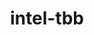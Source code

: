 ---
title: "intel-tbb"
layout: cache
categories: [package, develop]
meta: {"versions": ["2021.12.0"], "compilers": ["gcc@=11.1.0", "gcc@=11.4.0", "gcc@=7.3.1", "gcc@=9.4.0", "oneapi@=2024.2.0"], "oss": ["amzn2", "ubuntu20.04", "ubuntu22.04"], "platforms": ["linux"], "targets": ["aarch64", "neoverse_n1", "neoverse_v1", "neoverse_v2", "ppc64le", "x86_64_v3"], "stacks": ["aws-isc", "aws-isc-aarch64", "data-vis-sdk", "e4s", "e4s-neoverse-v2", "e4s-neoverse_v1", "e4s-oneapi", "e4s-power", "e4s-rocm-external", "ml-linux-x86_64-cpu", "ml-linux-x86_64-cuda", "root", "tutorial"], "num_specs": 67, "num_specs_by_stack": {"root": 67, "aws-isc-aarch64": 8, "aws-isc": 4, "e4s-power": 2, "data-vis-sdk": 5, "e4s-neoverse_v1": 4, "e4s-neoverse-v2": 2, "e4s-rocm-external": 4, "ml-linux-x86_64-cpu": 4, "tutorial": 4, "e4s": 2, "ml-linux-x86_64-cuda": 2, "e4s-oneapi": 2}}
spec_details: [{"hash": "uazm3pztgsvrx7qhpsqmkngawhm2ybrc", "compiler": "gcc@=7.3.1", "versions": ["2021.12.0"], "os": "amzn2", "platform": "linux", "target": "aarch64", "variants": ["build_system=cmake", "build_type=Release", "cxxstd=default", "generator=make", "~ipo", "+shared", "+tm"], "stacks": ["root"], "size": "-", "tarball": "https://binaries.spack.io/develop/build_cache/linux-amzn2-aarch64/gcc-7.3.1/intel-tbb-2021.12.0/linux-amzn2-aarch64-gcc-7.3.1-intel-tbb-2021.12.0-uazm3pztgsvrx7qhpsqmkngawhm2ybrc.spack"}, {"hash": "pbndgbimztyvuujl6kbrg5ck2c46iq54", "compiler": "gcc@=7.3.1", "versions": ["2021.12.0"], "os": "amzn2", "platform": "linux", "target": "aarch64", "variants": ["build_system=cmake", "build_type=Release", "cxxstd=default", "generator=make", "~ipo", "+shared", "+tm"], "stacks": ["aws-isc-aarch64", "root"], "size": "-", "tarball": "https://binaries.spack.io/develop/build_cache/linux-amzn2-aarch64/gcc-7.3.1/intel-tbb-2021.12.0/linux-amzn2-aarch64-gcc-7.3.1-intel-tbb-2021.12.0-pbndgbimztyvuujl6kbrg5ck2c46iq54.spack"}, {"hash": "s3227523vbyqlrr62w2wu7gvgmkbyayn", "compiler": "gcc@=7.3.1", "versions": ["2021.12.0"], "os": "amzn2", "platform": "linux", "target": "aarch64", "variants": ["build_system=cmake", "build_type=Release", "cxxstd=default", "generator=make", "~ipo", "+shared", "+tm"], "stacks": ["aws-isc-aarch64", "root"], "size": "-", "tarball": "https://binaries.spack.io/develop/build_cache/linux-amzn2-aarch64/gcc-7.3.1/intel-tbb-2021.12.0/linux-amzn2-aarch64-gcc-7.3.1-intel-tbb-2021.12.0-s3227523vbyqlrr62w2wu7gvgmkbyayn.spack"}, {"hash": "6ngwx3oydb2nzalemn3pjrh2npt7vm6d", "compiler": "gcc@=7.3.1", "versions": ["2021.12.0"], "os": "amzn2", "platform": "linux", "target": "aarch64", "variants": ["build_system=cmake", "build_type=Release", "cxxstd=default", "generator=make", "~ipo", "+shared", "+tm"], "stacks": ["aws-isc-aarch64", "root"], "size": "-", "tarball": "https://binaries.spack.io/develop/build_cache/linux-amzn2-aarch64/gcc-7.3.1/intel-tbb-2021.12.0/linux-amzn2-aarch64-gcc-7.3.1-intel-tbb-2021.12.0-6ngwx3oydb2nzalemn3pjrh2npt7vm6d.spack"}, {"hash": "uxhy3a7ccj3i6froh76ltnu5hjzm3swf", "compiler": "gcc@=7.3.1", "versions": ["2021.12.0"], "os": "amzn2", "platform": "linux", "target": "aarch64", "variants": ["build_system=cmake", "build_type=Release", "cxxstd=default", "generator=make", "~ipo", "+shared", "+tm"], "stacks": ["aws-isc-aarch64", "root"], "size": "-", "tarball": "https://binaries.spack.io/develop/build_cache/linux-amzn2-aarch64/gcc-7.3.1/intel-tbb-2021.12.0/linux-amzn2-aarch64-gcc-7.3.1-intel-tbb-2021.12.0-uxhy3a7ccj3i6froh76ltnu5hjzm3swf.spack"}, {"hash": "f5khdu5tueoqltdyvbi7kzgf5chy2ahl", "compiler": "gcc@=7.3.1", "versions": ["2021.12.0"], "os": "amzn2", "platform": "linux", "target": "neoverse_n1", "variants": ["build_system=cmake", "build_type=Release", "cxxstd=default", "generator=make", "~ipo", "+shared", "+tm"], "stacks": ["aws-isc-aarch64", "root"], "size": "-", "tarball": "https://binaries.spack.io/develop/build_cache/linux-amzn2-neoverse_n1/gcc-7.3.1/intel-tbb-2021.12.0/linux-amzn2-neoverse_n1-gcc-7.3.1-intel-tbb-2021.12.0-f5khdu5tueoqltdyvbi7kzgf5chy2ahl.spack"}, {"hash": "hlwqvsnsqwoqapshmm56koktx4v3tj7j", "compiler": "gcc@=7.3.1", "versions": ["2021.12.0"], "os": "amzn2", "platform": "linux", "target": "neoverse_n1", "variants": ["build_system=cmake", "build_type=Release", "cxxstd=default", "generator=make", "~ipo", "+shared", "+tm"], "stacks": ["aws-isc-aarch64", "root"], "size": "-", "tarball": "https://binaries.spack.io/develop/build_cache/linux-amzn2-neoverse_n1/gcc-7.3.1/intel-tbb-2021.12.0/linux-amzn2-neoverse_n1-gcc-7.3.1-intel-tbb-2021.12.0-hlwqvsnsqwoqapshmm56koktx4v3tj7j.spack"}, {"hash": "r3jrygwxicsvd23de64fo7kqzspfaq3x", "compiler": "gcc@=7.3.1", "versions": ["2021.12.0"], "os": "amzn2", "platform": "linux", "target": "neoverse_n1", "variants": ["build_system=cmake", "build_type=Release", "cxxstd=default", "generator=make", "~ipo", "+shared", "+tm"], "stacks": ["root"], "size": "-", "tarball": "https://binaries.spack.io/develop/build_cache/linux-amzn2-neoverse_n1/gcc-7.3.1/intel-tbb-2021.12.0/linux-amzn2-neoverse_n1-gcc-7.3.1-intel-tbb-2021.12.0-r3jrygwxicsvd23de64fo7kqzspfaq3x.spack"}, {"hash": "use4ikhymx6wwdbzuzpbrpq7izd55gm6", "compiler": "gcc@=7.3.1", "versions": ["2021.12.0"], "os": "amzn2", "platform": "linux", "target": "neoverse_n1", "variants": ["build_system=cmake", "build_type=Release", "cxxstd=default", "generator=make", "~ipo", "+shared", "+tm"], "stacks": ["aws-isc-aarch64", "root"], "size": "-", "tarball": "https://binaries.spack.io/develop/build_cache/linux-amzn2-neoverse_n1/gcc-7.3.1/intel-tbb-2021.12.0/linux-amzn2-neoverse_n1-gcc-7.3.1-intel-tbb-2021.12.0-use4ikhymx6wwdbzuzpbrpq7izd55gm6.spack"}, {"hash": "5kknfui44tapozmc6g3lkz3dwbnhqcml", "compiler": "gcc@=7.3.1", "versions": ["2021.12.0"], "os": "amzn2", "platform": "linux", "target": "neoverse_n1", "variants": ["build_system=cmake", "build_type=Release", "cxxstd=default", "generator=make", "~ipo", "+shared", "+tm"], "stacks": ["aws-isc-aarch64", "root"], "size": "-", "tarball": "https://binaries.spack.io/develop/build_cache/linux-amzn2-neoverse_n1/gcc-7.3.1/intel-tbb-2021.12.0/linux-amzn2-neoverse_n1-gcc-7.3.1-intel-tbb-2021.12.0-5kknfui44tapozmc6g3lkz3dwbnhqcml.spack"}, {"hash": "6ms5j7woqflaxs25syvlpk5ef3kok57k", "compiler": "gcc@=7.3.1", "versions": ["2021.12.0"], "os": "amzn2", "platform": "linux", "target": "x86_64_v3", "variants": ["build_system=cmake", "build_type=Release", "cxxstd=default", "generator=make", "~ipo", "+shared", "+tm"], "stacks": ["aws-isc", "root"], "size": "-", "tarball": "https://binaries.spack.io/develop/build_cache/linux-amzn2-x86_64_v3/gcc-7.3.1/intel-tbb-2021.12.0/linux-amzn2-x86_64_v3-gcc-7.3.1-intel-tbb-2021.12.0-6ms5j7woqflaxs25syvlpk5ef3kok57k.spack"}, {"hash": "rf2fwiqv5vi6dvl3plrezkq3jvptxf4v", "compiler": "gcc@=7.3.1", "versions": ["2021.12.0"], "os": "amzn2", "platform": "linux", "target": "x86_64_v3", "variants": ["build_system=cmake", "build_type=Release", "cxxstd=default", "generator=make", "~ipo", "+shared", "+tm"], "stacks": ["root"], "size": "-", "tarball": "https://binaries.spack.io/develop/build_cache/linux-amzn2-x86_64_v3/gcc-7.3.1/intel-tbb-2021.12.0/linux-amzn2-x86_64_v3-gcc-7.3.1-intel-tbb-2021.12.0-rf2fwiqv5vi6dvl3plrezkq3jvptxf4v.spack"}, {"hash": "og2oiwnop7gdsrsubb7bx6udrz7z2cn7", "compiler": "gcc@=7.3.1", "versions": ["2021.12.0"], "os": "amzn2", "platform": "linux", "target": "x86_64_v3", "variants": ["build_system=cmake", "build_type=Release", "cxxstd=default", "generator=make", "~ipo", "+shared", "+tm"], "stacks": ["aws-isc", "root"], "size": "-", "tarball": "https://binaries.spack.io/develop/build_cache/linux-amzn2-x86_64_v3/gcc-7.3.1/intel-tbb-2021.12.0/linux-amzn2-x86_64_v3-gcc-7.3.1-intel-tbb-2021.12.0-og2oiwnop7gdsrsubb7bx6udrz7z2cn7.spack"}, {"hash": "ot6fnhbwarlnn6fnqcsq6sgxiusiq4cm", "compiler": "gcc@=7.3.1", "versions": ["2021.12.0"], "os": "amzn2", "platform": "linux", "target": "x86_64_v3", "variants": ["build_system=cmake", "build_type=Release", "cxxstd=default", "generator=make", "~ipo", "+shared", "+tm"], "stacks": ["aws-isc", "root"], "size": "-", "tarball": "https://binaries.spack.io/develop/build_cache/linux-amzn2-x86_64_v3/gcc-7.3.1/intel-tbb-2021.12.0/linux-amzn2-x86_64_v3-gcc-7.3.1-intel-tbb-2021.12.0-ot6fnhbwarlnn6fnqcsq6sgxiusiq4cm.spack"}, {"hash": "xjphlaji34xvf2iuhxhmprg5pfxe6bpd", "compiler": "gcc@=7.3.1", "versions": ["2021.12.0"], "os": "amzn2", "platform": "linux", "target": "x86_64_v3", "variants": ["build_system=cmake", "build_type=Release", "cxxstd=default", "generator=make", "~ipo", "+shared", "+tm"], "stacks": ["aws-isc", "root"], "size": "-", "tarball": "https://binaries.spack.io/develop/build_cache/linux-amzn2-x86_64_v3/gcc-7.3.1/intel-tbb-2021.12.0/linux-amzn2-x86_64_v3-gcc-7.3.1-intel-tbb-2021.12.0-xjphlaji34xvf2iuhxhmprg5pfxe6bpd.spack"}, {"hash": "u5penmxbmtbjeksyf2gzdpyidoo5ch5e", "compiler": "gcc@=9.4.0", "versions": ["2021.12.0"], "os": "ubuntu20.04", "platform": "linux", "target": "ppc64le", "variants": ["build_system=cmake", "build_type=Release", "cxxstd=default", "generator=make", "~ipo", "+shared", "+tm"], "stacks": ["e4s-power", "root"], "size": "-", "tarball": "https://binaries.spack.io/develop/build_cache/linux-ubuntu20.04-ppc64le/gcc-9.4.0/intel-tbb-2021.12.0/linux-ubuntu20.04-ppc64le-gcc-9.4.0-intel-tbb-2021.12.0-u5penmxbmtbjeksyf2gzdpyidoo5ch5e.spack"}, {"hash": "h63hlmigsapzjs32iax56ldnfn3t2idy", "compiler": "gcc@=9.4.0", "versions": ["2021.12.0"], "os": "ubuntu20.04", "platform": "linux", "target": "ppc64le", "variants": ["build_system=cmake", "build_type=Release", "cxxstd=default", "generator=make", "~ipo", "+shared", "+tm"], "stacks": ["root"], "size": "-", "tarball": "https://binaries.spack.io/develop/build_cache/linux-ubuntu20.04-ppc64le/gcc-9.4.0/intel-tbb-2021.12.0/linux-ubuntu20.04-ppc64le-gcc-9.4.0-intel-tbb-2021.12.0-h63hlmigsapzjs32iax56ldnfn3t2idy.spack"}, {"hash": "vwvy4yd57i255rw5m52ehcvh64ko2em7", "compiler": "gcc@=9.4.0", "versions": ["2021.12.0"], "os": "ubuntu20.04", "platform": "linux", "target": "ppc64le", "variants": ["build_system=cmake", "build_type=Release", "cxxstd=default", "generator=make", "~ipo", "+shared", "+tm"], "stacks": ["root"], "size": "-", "tarball": "https://binaries.spack.io/develop/build_cache/linux-ubuntu20.04-ppc64le/gcc-9.4.0/intel-tbb-2021.12.0/linux-ubuntu20.04-ppc64le-gcc-9.4.0-intel-tbb-2021.12.0-vwvy4yd57i255rw5m52ehcvh64ko2em7.spack"}, {"hash": "kccsnftrf46razpxbrppdvusykc2hsgz", "compiler": "gcc@=9.4.0", "versions": ["2021.12.0"], "os": "ubuntu20.04", "platform": "linux", "target": "ppc64le", "variants": ["build_system=cmake", "build_type=Release", "cxxstd=default", "generator=make", "~ipo", "+shared", "+tm"], "stacks": ["e4s-power", "root"], "size": "-", "tarball": "https://binaries.spack.io/develop/build_cache/linux-ubuntu20.04-ppc64le/gcc-9.4.0/intel-tbb-2021.12.0/linux-ubuntu20.04-ppc64le-gcc-9.4.0-intel-tbb-2021.12.0-kccsnftrf46razpxbrppdvusykc2hsgz.spack"}, {"hash": "bwxkmbf2bippl42luzn2imxszpldex2w", "compiler": "gcc@=9.4.0", "versions": ["2021.12.0"], "os": "ubuntu20.04", "platform": "linux", "target": "ppc64le", "variants": ["build_system=cmake", "build_type=Release", "cxxstd=default", "generator=make", "~ipo", "+shared", "+tm"], "stacks": ["root"], "size": "-", "tarball": "https://binaries.spack.io/develop/build_cache/linux-ubuntu20.04-ppc64le/gcc-9.4.0/intel-tbb-2021.12.0/linux-ubuntu20.04-ppc64le-gcc-9.4.0-intel-tbb-2021.12.0-bwxkmbf2bippl42luzn2imxszpldex2w.spack"}, {"hash": "i2a7eva5itqohmy2i5ogdrlus5wveju6", "compiler": "gcc@=11.1.0", "versions": ["2021.12.0"], "os": "ubuntu20.04", "platform": "linux", "target": "x86_64_v3", "variants": ["build_system=cmake", "build_type=Release", "cxxstd=default", "generator=make", "~ipo", "+shared", "+tm"], "stacks": ["data-vis-sdk", "root"], "size": "-", "tarball": "https://binaries.spack.io/develop/build_cache/linux-ubuntu20.04-x86_64_v3/gcc-11.1.0/intel-tbb-2021.12.0/linux-ubuntu20.04-x86_64_v3-gcc-11.1.0-intel-tbb-2021.12.0-i2a7eva5itqohmy2i5ogdrlus5wveju6.spack"}, {"hash": "p7zmibohxpejqhwl3xmkchw2bwoedvn4", "compiler": "gcc@=11.1.0", "versions": ["2021.12.0"], "os": "ubuntu20.04", "platform": "linux", "target": "x86_64_v3", "variants": ["build_system=cmake", "build_type=Release", "cxxstd=default", "generator=make", "~ipo", "+shared", "+tm"], "stacks": ["root"], "size": "-", "tarball": "https://binaries.spack.io/develop/build_cache/linux-ubuntu20.04-x86_64_v3/gcc-11.1.0/intel-tbb-2021.12.0/linux-ubuntu20.04-x86_64_v3-gcc-11.1.0-intel-tbb-2021.12.0-p7zmibohxpejqhwl3xmkchw2bwoedvn4.spack"}, {"hash": "mk5tamrcpdkkn6rzzixy43lzbm5nhpj4", "compiler": "gcc@=11.1.0", "versions": ["2021.12.0"], "os": "ubuntu20.04", "platform": "linux", "target": "x86_64_v3", "variants": ["build_system=cmake", "build_type=Release", "cxxstd=default", "generator=make", "~ipo", "+shared", "+tm"], "stacks": ["data-vis-sdk", "root"], "size": "-", "tarball": "https://binaries.spack.io/develop/build_cache/linux-ubuntu20.04-x86_64_v3/gcc-11.1.0/intel-tbb-2021.12.0/linux-ubuntu20.04-x86_64_v3-gcc-11.1.0-intel-tbb-2021.12.0-mk5tamrcpdkkn6rzzixy43lzbm5nhpj4.spack"}, {"hash": "65k7vxwf7bmq3zz3bx6s5wp2aqn7chkz", "compiler": "gcc@=11.1.0", "versions": ["2021.12.0"], "os": "ubuntu20.04", "platform": "linux", "target": "x86_64_v3", "variants": ["build_system=cmake", "build_type=Release", "cxxstd=default", "generator=make", "~ipo", "+shared", "+tm"], "stacks": ["data-vis-sdk", "root"], "size": "-", "tarball": "https://binaries.spack.io/develop/build_cache/linux-ubuntu20.04-x86_64_v3/gcc-11.1.0/intel-tbb-2021.12.0/linux-ubuntu20.04-x86_64_v3-gcc-11.1.0-intel-tbb-2021.12.0-65k7vxwf7bmq3zz3bx6s5wp2aqn7chkz.spack"}, {"hash": "l7agpbudyhedrn6b3oyhiu45h3dgqlfp", "compiler": "gcc@=11.1.0", "versions": ["2021.12.0"], "os": "ubuntu20.04", "platform": "linux", "target": "x86_64_v3", "variants": ["build_system=cmake", "build_type=Release", "cxxstd=default", "generator=make", "~ipo", "+shared", "+tm"], "stacks": ["data-vis-sdk", "root"], "size": "-", "tarball": "https://binaries.spack.io/develop/build_cache/linux-ubuntu20.04-x86_64_v3/gcc-11.1.0/intel-tbb-2021.12.0/linux-ubuntu20.04-x86_64_v3-gcc-11.1.0-intel-tbb-2021.12.0-l7agpbudyhedrn6b3oyhiu45h3dgqlfp.spack"}, {"hash": "aklx7adteedwbger5atppapmuyqrjflr", "compiler": "gcc@=11.1.0", "versions": ["2021.12.0"], "os": "ubuntu20.04", "platform": "linux", "target": "x86_64_v3", "variants": ["build_system=cmake", "build_type=Release", "cxxstd=default", "generator=make", "~ipo", "+shared", "+tm"], "stacks": ["root"], "size": "-", "tarball": "https://binaries.spack.io/develop/build_cache/linux-ubuntu20.04-x86_64_v3/gcc-11.1.0/intel-tbb-2021.12.0/linux-ubuntu20.04-x86_64_v3-gcc-11.1.0-intel-tbb-2021.12.0-aklx7adteedwbger5atppapmuyqrjflr.spack"}, {"hash": "qlxqpdsnebkpdkpqektbbjelalts5auq", "compiler": "gcc@=11.1.0", "versions": ["2021.12.0"], "os": "ubuntu20.04", "platform": "linux", "target": "x86_64_v3", "variants": ["build_system=cmake", "build_type=Release", "cxxstd=default", "generator=make", "~ipo", "+shared", "+tm"], "stacks": ["root"], "size": "-", "tarball": "https://binaries.spack.io/develop/build_cache/linux-ubuntu20.04-x86_64_v3/gcc-11.1.0/intel-tbb-2021.12.0/linux-ubuntu20.04-x86_64_v3-gcc-11.1.0-intel-tbb-2021.12.0-qlxqpdsnebkpdkpqektbbjelalts5auq.spack"}, {"hash": "jtxqrq3gs6d6uikpbouxmbsbdpkt4ztf", "compiler": "gcc@=11.1.0", "versions": ["2021.12.0"], "os": "ubuntu20.04", "platform": "linux", "target": "x86_64_v3", "variants": ["build_system=cmake", "build_type=Release", "cxxstd=default", "generator=make", "~ipo", "+shared", "+tm"], "stacks": ["root"], "size": "-", "tarball": "https://binaries.spack.io/develop/build_cache/linux-ubuntu20.04-x86_64_v3/gcc-11.1.0/intel-tbb-2021.12.0/linux-ubuntu20.04-x86_64_v3-gcc-11.1.0-intel-tbb-2021.12.0-jtxqrq3gs6d6uikpbouxmbsbdpkt4ztf.spack"}, {"hash": "44pwxaaiwl7p3u7emdsu653vgafprral", "compiler": "gcc@=11.1.0", "versions": ["2021.12.0"], "os": "ubuntu20.04", "platform": "linux", "target": "x86_64_v3", "variants": ["build_system=cmake", "build_type=Release", "cxxstd=default", "generator=make", "~ipo", "+shared", "+tm"], "stacks": ["data-vis-sdk", "root"], "size": "-", "tarball": "https://binaries.spack.io/develop/build_cache/linux-ubuntu20.04-x86_64_v3/gcc-11.1.0/intel-tbb-2021.12.0/linux-ubuntu20.04-x86_64_v3-gcc-11.1.0-intel-tbb-2021.12.0-44pwxaaiwl7p3u7emdsu653vgafprral.spack"}, {"hash": "5socz6ohqww2mb5iwd7t2s7szvwvomz7", "compiler": "gcc@=11.4.0", "versions": ["2021.12.0"], "os": "ubuntu22.04", "platform": "linux", "target": "neoverse_v1", "variants": ["build_system=cmake", "build_type=Release", "cxxstd=default", "generator=make", "~ipo", "+shared", "+tm"], "stacks": ["root"], "size": "-", "tarball": "https://binaries.spack.io/develop/build_cache/linux-ubuntu22.04-neoverse_v1/gcc-11.4.0/intel-tbb-2021.12.0/linux-ubuntu22.04-neoverse_v1-gcc-11.4.0-intel-tbb-2021.12.0-5socz6ohqww2mb5iwd7t2s7szvwvomz7.spack"}, {"hash": "lq5icb5eomfsrmcnutjzacugobippxjc", "compiler": "gcc@=11.4.0", "versions": ["2021.12.0"], "os": "ubuntu22.04", "platform": "linux", "target": "neoverse_v1", "variants": ["build_system=cmake", "build_type=Release", "cxxstd=default", "generator=make", "~ipo", "+shared", "+tm"], "stacks": ["e4s-neoverse_v1", "root"], "size": "-", "tarball": "https://binaries.spack.io/develop/build_cache/linux-ubuntu22.04-neoverse_v1/gcc-11.4.0/intel-tbb-2021.12.0/linux-ubuntu22.04-neoverse_v1-gcc-11.4.0-intel-tbb-2021.12.0-lq5icb5eomfsrmcnutjzacugobippxjc.spack"}, {"hash": "lgwco2j4zfk36g3gvceznbahrnmf6gvz", "compiler": "gcc@=11.4.0", "versions": ["2021.12.0"], "os": "ubuntu22.04", "platform": "linux", "target": "neoverse_v1", "variants": ["build_system=cmake", "build_type=Release", "cxxstd=default", "generator=make", "~ipo", "+shared", "+tm"], "stacks": ["root"], "size": "-", "tarball": "https://binaries.spack.io/develop/build_cache/linux-ubuntu22.04-neoverse_v1/gcc-11.4.0/intel-tbb-2021.12.0/linux-ubuntu22.04-neoverse_v1-gcc-11.4.0-intel-tbb-2021.12.0-lgwco2j4zfk36g3gvceznbahrnmf6gvz.spack"}, {"hash": "gihrhxlf4ba24i4fa3wvvg6oxnw4eteo", "compiler": "gcc@=11.4.0", "versions": ["2021.12.0"], "os": "ubuntu22.04", "platform": "linux", "target": "neoverse_v1", "variants": ["build_system=cmake", "build_type=Release", "cxxstd=default", "generator=make", "~ipo", "+shared", "+tm"], "stacks": ["e4s-neoverse_v1", "root"], "size": "-", "tarball": "https://binaries.spack.io/develop/build_cache/linux-ubuntu22.04-neoverse_v1/gcc-11.4.0/intel-tbb-2021.12.0/linux-ubuntu22.04-neoverse_v1-gcc-11.4.0-intel-tbb-2021.12.0-gihrhxlf4ba24i4fa3wvvg6oxnw4eteo.spack"}, {"hash": "hkhsads634fltooxvbwbctj3mmwytxz7", "compiler": "gcc@=11.4.0", "versions": ["2021.12.0"], "os": "ubuntu22.04", "platform": "linux", "target": "neoverse_v1", "variants": ["build_system=cmake", "build_type=Release", "cxxstd=default", "generator=make", "~ipo", "+shared", "+tm"], "stacks": ["e4s-neoverse_v1", "root"], "size": "-", "tarball": "https://binaries.spack.io/develop/build_cache/linux-ubuntu22.04-neoverse_v1/gcc-11.4.0/intel-tbb-2021.12.0/linux-ubuntu22.04-neoverse_v1-gcc-11.4.0-intel-tbb-2021.12.0-hkhsads634fltooxvbwbctj3mmwytxz7.spack"}, {"hash": "exguarybjerau72yxultdb3ntlzazew7", "compiler": "gcc@=11.4.0", "versions": ["2021.12.0"], "os": "ubuntu22.04", "platform": "linux", "target": "neoverse_v1", "variants": ["build_system=cmake", "build_type=Release", "cxxstd=default", "generator=make", "~ipo", "+shared", "+tm"], "stacks": ["root"], "size": "-", "tarball": "https://binaries.spack.io/develop/build_cache/linux-ubuntu22.04-neoverse_v1/gcc-11.4.0/intel-tbb-2021.12.0/linux-ubuntu22.04-neoverse_v1-gcc-11.4.0-intel-tbb-2021.12.0-exguarybjerau72yxultdb3ntlzazew7.spack"}, {"hash": "ncjwlkz6wkabmsv7f7hs6mvxkt62g6jf", "compiler": "gcc@=11.4.0", "versions": ["2021.12.0"], "os": "ubuntu22.04", "platform": "linux", "target": "neoverse_v1", "variants": ["build_system=cmake", "build_type=Release", "cxxstd=default", "generator=make", "~ipo", "+shared", "+tm"], "stacks": ["root"], "size": "-", "tarball": "https://binaries.spack.io/develop/build_cache/linux-ubuntu22.04-neoverse_v1/gcc-11.4.0/intel-tbb-2021.12.0/linux-ubuntu22.04-neoverse_v1-gcc-11.4.0-intel-tbb-2021.12.0-ncjwlkz6wkabmsv7f7hs6mvxkt62g6jf.spack"}, {"hash": "7jdwgsdpxedewtprnh2ugzrfddw3o4ry", "compiler": "gcc@=11.4.0", "versions": ["2021.12.0"], "os": "ubuntu22.04", "platform": "linux", "target": "neoverse_v1", "variants": ["build_system=cmake", "build_type=Release", "cxxstd=default", "generator=make", "~ipo", "+shared", "+tm"], "stacks": ["root"], "size": "-", "tarball": "https://binaries.spack.io/develop/build_cache/linux-ubuntu22.04-neoverse_v1/gcc-11.4.0/intel-tbb-2021.12.0/linux-ubuntu22.04-neoverse_v1-gcc-11.4.0-intel-tbb-2021.12.0-7jdwgsdpxedewtprnh2ugzrfddw3o4ry.spack"}, {"hash": "7eb4sdaindf3afgo5c5wmhx646vccmlm", "compiler": "gcc@=11.4.0", "versions": ["2021.12.0"], "os": "ubuntu22.04", "platform": "linux", "target": "neoverse_v1", "variants": ["build_system=cmake", "build_type=Release", "cxxstd=default", "generator=make", "~ipo", "+shared", "+tm"], "stacks": ["e4s-neoverse_v1", "root"], "size": "-", "tarball": "https://binaries.spack.io/develop/build_cache/linux-ubuntu22.04-neoverse_v1/gcc-11.4.0/intel-tbb-2021.12.0/linux-ubuntu22.04-neoverse_v1-gcc-11.4.0-intel-tbb-2021.12.0-7eb4sdaindf3afgo5c5wmhx646vccmlm.spack"}, {"hash": "int4wm27i2nqbb5i4lbjrsd3ewbcnqqp", "compiler": "gcc@=11.4.0", "versions": ["2021.12.0"], "os": "ubuntu22.04", "platform": "linux", "target": "neoverse_v2", "variants": ["build_system=cmake", "build_type=Release", "cxxstd=default", "generator=make", "~ipo", "+shared", "+tm"], "stacks": ["root"], "size": "-", "tarball": "https://binaries.spack.io/develop/build_cache/linux-ubuntu22.04-neoverse_v2/gcc-11.4.0/intel-tbb-2021.12.0/linux-ubuntu22.04-neoverse_v2-gcc-11.4.0-intel-tbb-2021.12.0-int4wm27i2nqbb5i4lbjrsd3ewbcnqqp.spack"}, {"hash": "rjeu5jekef7yzvdmbmi4ljeiyojvihtx", "compiler": "gcc@=11.4.0", "versions": ["2021.12.0"], "os": "ubuntu22.04", "platform": "linux", "target": "neoverse_v2", "variants": ["build_system=cmake", "build_type=Release", "cxxstd=default", "generator=make", "~ipo", "+shared", "+tm"], "stacks": ["root"], "size": "-", "tarball": "https://binaries.spack.io/develop/build_cache/linux-ubuntu22.04-neoverse_v2/gcc-11.4.0/intel-tbb-2021.12.0/linux-ubuntu22.04-neoverse_v2-gcc-11.4.0-intel-tbb-2021.12.0-rjeu5jekef7yzvdmbmi4ljeiyojvihtx.spack"}, {"hash": "pxtp5v4tpxnsrx47tadq7gdzzemf3jy7", "compiler": "gcc@=11.4.0", "versions": ["2021.12.0"], "os": "ubuntu22.04", "platform": "linux", "target": "neoverse_v2", "variants": ["build_system=cmake", "build_type=Release", "cxxstd=default", "generator=make", "~ipo", "+shared", "+tm"], "stacks": ["root"], "size": "-", "tarball": "https://binaries.spack.io/develop/build_cache/linux-ubuntu22.04-neoverse_v2/gcc-11.4.0/intel-tbb-2021.12.0/linux-ubuntu22.04-neoverse_v2-gcc-11.4.0-intel-tbb-2021.12.0-pxtp5v4tpxnsrx47tadq7gdzzemf3jy7.spack"}, {"hash": "evvvyymmgkvorfwwcpn56fmre62wvqlf", "compiler": "gcc@=11.4.0", "versions": ["2021.12.0"], "os": "ubuntu22.04", "platform": "linux", "target": "neoverse_v2", "variants": ["build_system=cmake", "build_type=Release", "cxxstd=default", "generator=make", "~ipo", "+shared", "+tm"], "stacks": ["e4s-neoverse-v2", "root"], "size": "-", "tarball": "https://binaries.spack.io/develop/build_cache/linux-ubuntu22.04-neoverse_v2/gcc-11.4.0/intel-tbb-2021.12.0/linux-ubuntu22.04-neoverse_v2-gcc-11.4.0-intel-tbb-2021.12.0-evvvyymmgkvorfwwcpn56fmre62wvqlf.spack"}, {"hash": "oy5bfi3um276lkxcm5n7b22frp6xjjtj", "compiler": "gcc@=11.4.0", "versions": ["2021.12.0"], "os": "ubuntu22.04", "platform": "linux", "target": "neoverse_v2", "variants": ["build_system=cmake", "build_type=Release", "cxxstd=default", "generator=make", "~ipo", "+shared", "+tm"], "stacks": ["e4s-neoverse-v2", "root"], "size": "-", "tarball": "https://binaries.spack.io/develop/build_cache/linux-ubuntu22.04-neoverse_v2/gcc-11.4.0/intel-tbb-2021.12.0/linux-ubuntu22.04-neoverse_v2-gcc-11.4.0-intel-tbb-2021.12.0-oy5bfi3um276lkxcm5n7b22frp6xjjtj.spack"}, {"hash": "3vlzco7oybohyugm532me2g5k6gfg5j3", "compiler": "gcc@=11.4.0", "versions": ["2021.12.0"], "os": "ubuntu22.04", "platform": "linux", "target": "x86_64_v3", "variants": ["build_system=cmake", "build_type=Release", "cxxstd=default", "generator=make", "~ipo", "+shared", "+tm"], "stacks": ["e4s-rocm-external", "ml-linux-x86_64-cpu", "tutorial", "root"], "size": "-", "tarball": "https://binaries.spack.io/develop/build_cache/linux-ubuntu22.04-x86_64_v3/gcc-11.4.0/intel-tbb-2021.12.0/linux-ubuntu22.04-x86_64_v3-gcc-11.4.0-intel-tbb-2021.12.0-3vlzco7oybohyugm532me2g5k6gfg5j3.spack"}, {"hash": "i4y2o2s6m4ulrwncln2uhltsssb2gdu6", "compiler": "gcc@=11.4.0", "versions": ["2021.12.0"], "os": "ubuntu22.04", "platform": "linux", "target": "x86_64_v3", "variants": ["build_system=cmake", "build_type=Release", "cxxstd=default", "generator=make", "~ipo", "+shared", "+tm"], "stacks": ["root"], "size": "-", "tarball": "https://binaries.spack.io/develop/build_cache/linux-ubuntu22.04-x86_64_v3/gcc-11.4.0/intel-tbb-2021.12.0/linux-ubuntu22.04-x86_64_v3-gcc-11.4.0-intel-tbb-2021.12.0-i4y2o2s6m4ulrwncln2uhltsssb2gdu6.spack"}, {"hash": "mvf2cznra5v4mkwudeunycwkqbdazww4", "compiler": "gcc@=11.4.0", "versions": ["2021.12.0"], "os": "ubuntu22.04", "platform": "linux", "target": "x86_64_v3", "variants": ["build_system=cmake", "build_type=Release", "cxxstd=default", "generator=make", "~ipo", "+shared", "+tm"], "stacks": ["e4s-rocm-external", "ml-linux-x86_64-cpu", "tutorial", "root"], "size": "-", "tarball": "https://binaries.spack.io/develop/build_cache/linux-ubuntu22.04-x86_64_v3/gcc-11.4.0/intel-tbb-2021.12.0/linux-ubuntu22.04-x86_64_v3-gcc-11.4.0-intel-tbb-2021.12.0-mvf2cznra5v4mkwudeunycwkqbdazww4.spack"}, {"hash": "bjjj5wfmiamigl2pepxagj4ck244mdgj", "compiler": "gcc@=11.4.0", "versions": ["2021.12.0"], "os": "ubuntu22.04", "platform": "linux", "target": "x86_64_v3", "variants": ["build_system=cmake", "build_type=Release", "cxxstd=default", "generator=make", "~ipo", "+shared", "+tm"], "stacks": ["e4s-rocm-external", "ml-linux-x86_64-cpu", "tutorial", "root"], "size": "-", "tarball": "https://binaries.spack.io/develop/build_cache/linux-ubuntu22.04-x86_64_v3/gcc-11.4.0/intel-tbb-2021.12.0/linux-ubuntu22.04-x86_64_v3-gcc-11.4.0-intel-tbb-2021.12.0-bjjj5wfmiamigl2pepxagj4ck244mdgj.spack"}, {"hash": "tedmhiy2uz6l3ij45mlry2guxranv4qi", "compiler": "gcc@=11.4.0", "versions": ["2021.12.0"], "os": "ubuntu22.04", "platform": "linux", "target": "x86_64_v3", "variants": ["build_system=cmake", "build_type=Release", "cxxstd=default", "generator=make", "~ipo", "+shared", "+tm"], "stacks": ["e4s-rocm-external", "ml-linux-x86_64-cpu", "tutorial", "root"], "size": "-", "tarball": "https://binaries.spack.io/develop/build_cache/linux-ubuntu22.04-x86_64_v3/gcc-11.4.0/intel-tbb-2021.12.0/linux-ubuntu22.04-x86_64_v3-gcc-11.4.0-intel-tbb-2021.12.0-tedmhiy2uz6l3ij45mlry2guxranv4qi.spack"}, {"hash": "rqacazndbjxd4iwjw4lxq74gabiadetn", "compiler": "gcc@=11.4.0", "versions": ["2021.12.0"], "os": "ubuntu22.04", "platform": "linux", "target": "x86_64_v3", "variants": ["build_system=cmake", "build_type=Release", "cxxstd=default", "generator=make", "~ipo", "+shared", "+tm"], "stacks": ["root"], "size": "-", "tarball": "https://binaries.spack.io/develop/build_cache/linux-ubuntu22.04-x86_64_v3/gcc-11.4.0/intel-tbb-2021.12.0/linux-ubuntu22.04-x86_64_v3-gcc-11.4.0-intel-tbb-2021.12.0-rqacazndbjxd4iwjw4lxq74gabiadetn.spack"}, {"hash": "tb6mz4pl5mdy73wkij5rlojj3i2a42t3", "compiler": "gcc@=11.4.0", "versions": ["2021.12.0"], "os": "ubuntu22.04", "platform": "linux", "target": "x86_64_v3", "variants": ["build_system=cmake", "build_type=Release", "cxxstd=default", "generator=make", "~ipo", "+shared", "+tm"], "stacks": ["root"], "size": "-", "tarball": "https://binaries.spack.io/develop/build_cache/linux-ubuntu22.04-x86_64_v3/gcc-11.4.0/intel-tbb-2021.12.0/linux-ubuntu22.04-x86_64_v3-gcc-11.4.0-intel-tbb-2021.12.0-tb6mz4pl5mdy73wkij5rlojj3i2a42t3.spack"}, {"hash": "rczyruljrh2m6nu2ry5ivw642gacz532", "compiler": "gcc@=11.4.0", "versions": ["2021.12.0"], "os": "ubuntu22.04", "platform": "linux", "target": "x86_64_v3", "variants": ["build_system=cmake", "build_type=Release", "cxxstd=default", "generator=make", "~ipo", "+shared", "+tm"], "stacks": ["root"], "size": "-", "tarball": "https://binaries.spack.io/develop/build_cache/linux-ubuntu22.04-x86_64_v3/gcc-11.4.0/intel-tbb-2021.12.0/linux-ubuntu22.04-x86_64_v3-gcc-11.4.0-intel-tbb-2021.12.0-rczyruljrh2m6nu2ry5ivw642gacz532.spack"}, {"hash": "rfjq7bzlzvraxrzzvqpdtfmf6q4wakwg", "compiler": "gcc@=11.4.0", "versions": ["2021.12.0"], "os": "ubuntu22.04", "platform": "linux", "target": "x86_64_v3", "variants": ["build_system=cmake", "build_type=Release", "cxxstd=default", "generator=make", "~ipo", "+shared", "+tm"], "stacks": ["root"], "size": "-", "tarball": "https://binaries.spack.io/develop/build_cache/linux-ubuntu22.04-x86_64_v3/gcc-11.4.0/intel-tbb-2021.12.0/linux-ubuntu22.04-x86_64_v3-gcc-11.4.0-intel-tbb-2021.12.0-rfjq7bzlzvraxrzzvqpdtfmf6q4wakwg.spack"}, {"hash": "njd2lah26unzyukn6hl2jboedzuiojzz", "compiler": "gcc@=11.4.0", "versions": ["2021.12.0"], "os": "ubuntu22.04", "platform": "linux", "target": "x86_64_v3", "variants": ["build_system=cmake", "build_type=Release", "cxxstd=default", "generator=make", "~ipo", "+shared", "+tm"], "stacks": ["root"], "size": "-", "tarball": "https://binaries.spack.io/develop/build_cache/linux-ubuntu22.04-x86_64_v3/gcc-11.4.0/intel-tbb-2021.12.0/linux-ubuntu22.04-x86_64_v3-gcc-11.4.0-intel-tbb-2021.12.0-njd2lah26unzyukn6hl2jboedzuiojzz.spack"}, {"hash": "n5fuhnphnwbb7ws5cvaaghriv7okrjdq", "compiler": "gcc@=11.4.0", "versions": ["2021.12.0"], "os": "ubuntu22.04", "platform": "linux", "target": "x86_64_v3", "variants": ["build_system=cmake", "build_type=Release", "cxxstd=default", "generator=make", "~ipo", "+shared", "+tm"], "stacks": ["root"], "size": "-", "tarball": "https://binaries.spack.io/develop/build_cache/linux-ubuntu22.04-x86_64_v3/gcc-11.4.0/intel-tbb-2021.12.0/linux-ubuntu22.04-x86_64_v3-gcc-11.4.0-intel-tbb-2021.12.0-n5fuhnphnwbb7ws5cvaaghriv7okrjdq.spack"}, {"hash": "b47uqphz5jvegzsdjl24el66r7htwmef", "compiler": "gcc@=11.4.0", "versions": ["2021.12.0"], "os": "ubuntu22.04", "platform": "linux", "target": "x86_64_v3", "variants": ["build_system=cmake", "build_type=Release", "cxxstd=default", "generator=make", "~ipo", "+shared", "+tm"], "stacks": ["e4s", "root"], "size": "-", "tarball": "https://binaries.spack.io/develop/build_cache/linux-ubuntu22.04-x86_64_v3/gcc-11.4.0/intel-tbb-2021.12.0/linux-ubuntu22.04-x86_64_v3-gcc-11.4.0-intel-tbb-2021.12.0-b47uqphz5jvegzsdjl24el66r7htwmef.spack"}, {"hash": "aqyylvze5bcpizv7r5gq5n5ztr5mdt6f", "compiler": "gcc@=11.4.0", "versions": ["2021.12.0"], "os": "ubuntu22.04", "platform": "linux", "target": "x86_64_v3", "variants": ["build_system=cmake", "build_type=Release", "cxxstd=default", "generator=make", "~ipo", "+shared", "+tm"], "stacks": ["e4s", "root"], "size": "-", "tarball": "https://binaries.spack.io/develop/build_cache/linux-ubuntu22.04-x86_64_v3/gcc-11.4.0/intel-tbb-2021.12.0/linux-ubuntu22.04-x86_64_v3-gcc-11.4.0-intel-tbb-2021.12.0-aqyylvze5bcpizv7r5gq5n5ztr5mdt6f.spack"}, {"hash": "ozdipw6tztf3g7pgzypw2uq73a26afig", "compiler": "gcc@=11.4.0", "versions": ["2021.12.0"], "os": "ubuntu22.04", "platform": "linux", "target": "x86_64_v3", "variants": ["build_system=cmake", "build_type=Release", "cxxstd=default", "generator=make", "~ipo", "+shared", "+tm"], "stacks": ["ml-linux-x86_64-cuda", "root"], "size": "-", "tarball": "https://binaries.spack.io/develop/build_cache/linux-ubuntu22.04-x86_64_v3/gcc-11.4.0/intel-tbb-2021.12.0/linux-ubuntu22.04-x86_64_v3-gcc-11.4.0-intel-tbb-2021.12.0-ozdipw6tztf3g7pgzypw2uq73a26afig.spack"}, {"hash": "t6l4gyotb4nncnobsvyl4tumbk6xjt4c", "compiler": "gcc@=11.4.0", "versions": ["2021.12.0"], "os": "ubuntu22.04", "platform": "linux", "target": "x86_64_v3", "variants": ["build_system=cmake", "build_type=Release", "cxxstd=default", "generator=make", "~ipo", "+shared", "+tm"], "stacks": ["root"], "size": "-", "tarball": "https://binaries.spack.io/develop/build_cache/linux-ubuntu22.04-x86_64_v3/gcc-11.4.0/intel-tbb-2021.12.0/linux-ubuntu22.04-x86_64_v3-gcc-11.4.0-intel-tbb-2021.12.0-t6l4gyotb4nncnobsvyl4tumbk6xjt4c.spack"}, {"hash": "i3killi3f4ieti5jgtzmjk5l3cpc5saj", "compiler": "gcc@=11.4.0", "versions": ["2021.12.0"], "os": "ubuntu22.04", "platform": "linux", "target": "x86_64_v3", "variants": ["build_system=cmake", "build_type=Release", "cxxstd=default", "generator=make", "~ipo", "+shared", "+tm"], "stacks": ["root"], "size": "-", "tarball": "https://binaries.spack.io/develop/build_cache/linux-ubuntu22.04-x86_64_v3/gcc-11.4.0/intel-tbb-2021.12.0/linux-ubuntu22.04-x86_64_v3-gcc-11.4.0-intel-tbb-2021.12.0-i3killi3f4ieti5jgtzmjk5l3cpc5saj.spack"}, {"hash": "jfz2fkipny6vslwvvd3pilxnllaxd4gz", "compiler": "gcc@=11.4.0", "versions": ["2021.12.0"], "os": "ubuntu22.04", "platform": "linux", "target": "x86_64_v3", "variants": ["build_system=cmake", "build_type=Release", "cxxstd=default", "generator=make", "~ipo", "+shared", "+tm"], "stacks": ["root"], "size": "-", "tarball": "https://binaries.spack.io/develop/build_cache/linux-ubuntu22.04-x86_64_v3/gcc-11.4.0/intel-tbb-2021.12.0/linux-ubuntu22.04-x86_64_v3-gcc-11.4.0-intel-tbb-2021.12.0-jfz2fkipny6vslwvvd3pilxnllaxd4gz.spack"}, {"hash": "shb74dwduowsyi4utnfzf7vbk75k3oci", "compiler": "gcc@=11.4.0", "versions": ["2021.12.0"], "os": "ubuntu22.04", "platform": "linux", "target": "x86_64_v3", "variants": ["build_system=cmake", "build_type=Release", "cxxstd=default", "generator=make", "~ipo", "+shared", "+tm"], "stacks": ["ml-linux-x86_64-cuda", "root"], "size": "-", "tarball": "https://binaries.spack.io/develop/build_cache/linux-ubuntu22.04-x86_64_v3/gcc-11.4.0/intel-tbb-2021.12.0/linux-ubuntu22.04-x86_64_v3-gcc-11.4.0-intel-tbb-2021.12.0-shb74dwduowsyi4utnfzf7vbk75k3oci.spack"}, {"hash": "oy5vzclo76fixeacqpmwnjpdlwrt3b6l", "compiler": "gcc@=11.4.0", "versions": ["2021.12.0"], "os": "ubuntu22.04", "platform": "linux", "target": "x86_64_v3", "variants": ["build_system=cmake", "build_type=Release", "cxxstd=default", "generator=make", "~ipo", "+shared", "+tm"], "stacks": ["root"], "size": "-", "tarball": "https://binaries.spack.io/develop/build_cache/linux-ubuntu22.04-x86_64_v3/gcc-11.4.0/intel-tbb-2021.12.0/linux-ubuntu22.04-x86_64_v3-gcc-11.4.0-intel-tbb-2021.12.0-oy5vzclo76fixeacqpmwnjpdlwrt3b6l.spack"}, {"hash": "j72atgh7p5oql74u6akv4x2zqztn4pgx", "compiler": "oneapi@=2024.2.0", "versions": ["2021.12.0"], "os": "ubuntu22.04", "platform": "linux", "target": "x86_64_v3", "variants": ["build_system=cmake", "build_type=Release", "cxxstd=default", "generator=make", "~ipo", "+shared", "+tm"], "stacks": ["root"], "size": "-", "tarball": "https://binaries.spack.io/develop/build_cache/linux-ubuntu22.04-x86_64_v3/oneapi-2024.2.0/intel-tbb-2021.12.0/linux-ubuntu22.04-x86_64_v3-oneapi-2024.2.0-intel-tbb-2021.12.0-j72atgh7p5oql74u6akv4x2zqztn4pgx.spack"}, {"hash": "r6kux67ues6fmmjyp3gmdep2r33idp2g", "compiler": "oneapi@=2024.2.0", "versions": ["2021.12.0"], "os": "ubuntu22.04", "platform": "linux", "target": "x86_64_v3", "variants": ["build_system=cmake", "build_type=Release", "cxxstd=default", "generator=make", "~ipo", "+shared", "+tm"], "stacks": ["root"], "size": "-", "tarball": "https://binaries.spack.io/develop/build_cache/linux-ubuntu22.04-x86_64_v3/oneapi-2024.2.0/intel-tbb-2021.12.0/linux-ubuntu22.04-x86_64_v3-oneapi-2024.2.0-intel-tbb-2021.12.0-r6kux67ues6fmmjyp3gmdep2r33idp2g.spack"}, {"hash": "5cfgfchhokva2ubz6w4xhyyo532qpyng", "compiler": "oneapi@=2024.2.0", "versions": ["2021.12.0"], "os": "ubuntu22.04", "platform": "linux", "target": "x86_64_v3", "variants": ["build_system=cmake", "build_type=Release", "cxxstd=default", "generator=make", "~ipo", "+shared", "+tm"], "stacks": ["e4s-oneapi", "root"], "size": "-", "tarball": "https://binaries.spack.io/develop/build_cache/linux-ubuntu22.04-x86_64_v3/oneapi-2024.2.0/intel-tbb-2021.12.0/linux-ubuntu22.04-x86_64_v3-oneapi-2024.2.0-intel-tbb-2021.12.0-5cfgfchhokva2ubz6w4xhyyo532qpyng.spack"}, {"hash": "pkido4rviad62xzmewytmsuobev4b77c", "compiler": "oneapi@=2024.2.0", "versions": ["2021.12.0"], "os": "ubuntu22.04", "platform": "linux", "target": "x86_64_v3", "variants": ["build_system=cmake", "build_type=Release", "cxxstd=default", "generator=make", "~ipo", "+shared", "+tm"], "stacks": ["root"], "size": "-", "tarball": "https://binaries.spack.io/develop/build_cache/linux-ubuntu22.04-x86_64_v3/oneapi-2024.2.0/intel-tbb-2021.12.0/linux-ubuntu22.04-x86_64_v3-oneapi-2024.2.0-intel-tbb-2021.12.0-pkido4rviad62xzmewytmsuobev4b77c.spack"}, {"hash": "xdnizyl3j4saivhzlpjecz7n4jvcrxbu", "compiler": "oneapi@=2024.2.0", "versions": ["2021.12.0"], "os": "ubuntu22.04", "platform": "linux", "target": "x86_64_v3", "variants": ["build_system=cmake", "build_type=Release", "cxxstd=default", "generator=make", "~ipo", "+shared", "+tm"], "stacks": ["e4s-oneapi", "root"], "size": "-", "tarball": "https://binaries.spack.io/develop/build_cache/linux-ubuntu22.04-x86_64_v3/oneapi-2024.2.0/intel-tbb-2021.12.0/linux-ubuntu22.04-x86_64_v3-oneapi-2024.2.0-intel-tbb-2021.12.0-xdnizyl3j4saivhzlpjecz7n4jvcrxbu.spack"}]
---